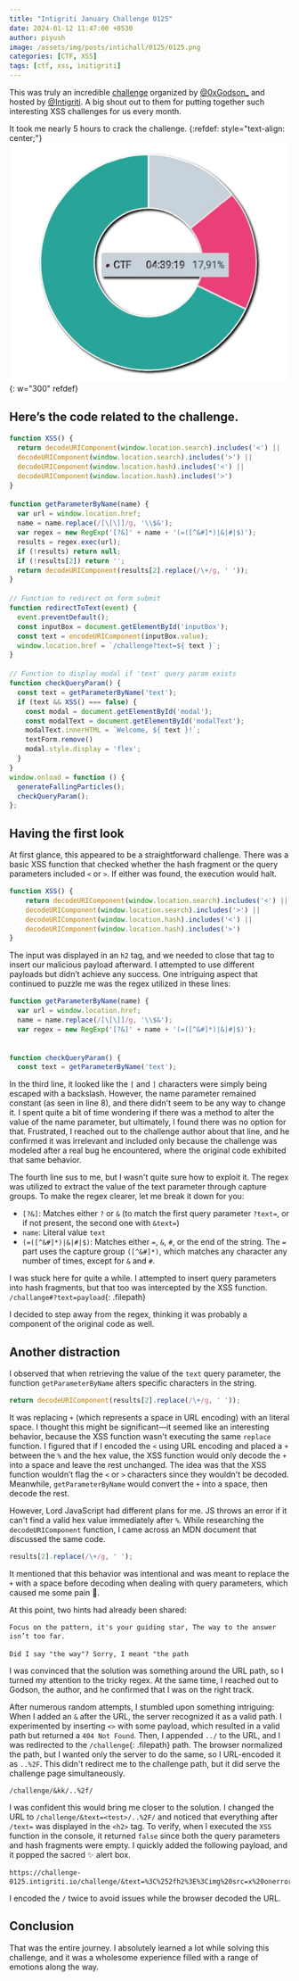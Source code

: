 ```yaml
---
title: "Intigriti January Challenge 0125"
date: 2024-01-12 11:47:00 +0530
author: piyush
image: /assets/img/posts/intichall/0125/0125.png
categories: [CTF, XSS]
tags: [ctf, xss, initigriti]
---
```


This was truly an incredible [challenge](https://challenge-0125.intigriti.io/challenge) organized by [@0xGodson_](https://x.com/0xGodson_) and hosted by [@Intigriti](https://x.com/intigriti). A big shout out to them for putting together such interesting XSS challenges for us every month. 

It took me nearly 5 hours to crack the challenge.
{:refdef: style="text-align: center;"}
![img-description](/assets/img/posts/intichall/report2.png){: w="300" refdef}
## Here’s the code related to the challenge.
```js
function XSS() {
  return decodeURIComponent(window.location.search).includes('<') ||
  decodeURIComponent(window.location.search).includes('>') ||
  decodeURIComponent(window.location.hash).includes('<') ||
  decodeURIComponent(window.location.hash).includes('>')
}

function getParameterByName(name) {
  var url = window.location.href;
  name = name.replace(/[\[\]]/g, '\\$&');
  var regex = new RegExp('[?&]' + name + '(=([^&#]*)|&|#|$)');
  results = regex.exec(url);
  if (!results) return null;
  if (!results[2]) return '';
  return decodeURIComponent(results[2].replace(/\+/g, ' '));
}

// Function to redirect on form submit
function redirectToText(event) {
  event.preventDefault();
  const inputBox = document.getElementById('inputBox');
  const text = encodeURIComponent(inputBox.value);
  window.location.href = `/challenge?text=${ text }`;
}

// Function to display modal if 'text' query param exists
function checkQueryParam() {
  const text = getParameterByName('text');
  if (text && XSS() === false) {
    const modal = document.getElementById('modal');
    const modalText = document.getElementById('modalText');
    modalText.innerHTML = `Welcome, ${ text }!`;
    textForm.remove()
    modal.style.display = 'flex';
  }
}
window.onload = function () {
  generateFallingParticles();
  checkQueryParam();
};
```

## Having the first look
At first glance, this appeared to be a straightforward challenge. There was a basic XSS function that checked whether the hash fragment or the query parameters included `<` or `>`. If either was found, the execution would halt.

```js
function XSS() {
    return decodeURIComponent(window.location.search).includes('<') ||
    decodeURIComponent(window.location.search).includes('>') ||
    decodeURIComponent(window.location.hash).includes('<') ||
    decodeURIComponent(window.location.hash).includes('>')
}
```
The input was displayed in an `h2` tag, and we needed to close that tag to insert our malicious payload afterward. I attempted to use different payloads but didn’t achieve any success. One intriguing aspect that continued to puzzle me was the regex utilized in these lines:

```js
function getParameterByName(name) {
  var url = window.location.href;
  name = name.replace(/[\[\]]/g, '\\$&');
  var regex = new RegExp('[?&]' + name + '(=([^&#]*)|&|#|$)');


function checkQueryParam() {
  const text = getParameterByName('text');
```

In the third line, it looked like the `[` and `]` characters were simply being escaped with a backslash. However, the name parameter remained constant (as seen in line 8), and there didn't seem to be any way to change it. I spent quite a bit of time wondering if there was a method to alter the value of the name parameter, but ultimately, I found there was no option for that. Frustrated, I reached out to the challenge author about that line, and he confirmed it was irrelevant and included only because the challenge was modeled after a real bug he encountered, where the original code exhibited that same behavior.

The fourth line sus to me, but I wasn't quite sure how to exploit it. The regex was utilized to extract the value of the text parameter through capture groups. To make the regex clearer, let me break it down for you:

- `[?&]`: Matches either `?` or `&` (to match the first query parameter `?text=`, or if not present, the second one with `&text=`)
- `name`: Literal value `text`
- `(=([^&#]*)|&|#|$)`: Matches either `=`, `&`, `#`, or the end of the string. The `=` part uses the capture group `([^&#]*)`, which matches any character any number of times, except for `&` and `#`.

I was stuck here for quite a while. I attempted to insert query parameters into hash fragments, but that too was intercepted by the XSS function.
`/challange#?text=payload`{: .filepath} 

I decided to step away from the regex, thinking it was probably a component of the original code as well.

## Another distraction
I observed that when retrieving the value of the `text` query parameter, the function `getParameterByName` alters specific characters in the string.
```js
return decodeURIComponent(results[2].replace(/\+/g, ' '));
```
It was replacing `+` (which represents a space in URL encoding) with an literal space. I thought this might be significant—it seemed like an interesting behavior, because the XSS function wasn't executing the same `replace` function. I figured that if I encoded the `<` using URL encoding and placed a `+` between the `%` and the hex value, the XSS function would only decode the `+` into a space and leave the rest unchanged. The idea was that the XSS function wouldn’t flag the `<` or `>` characters since they wouldn't be decoded. Meanwhile, `getParameterByName` would convert the `+` into a space, then decode the rest.

However, Lord JavaScript had different plans for me. JS throws an error if it can't find a valid hex value immediately after `%`. While researching the `decodeURIComponent` function, I came across an MDN document that discussed the same code.
```js
results[2].replace(/\+/g, ' ');
```
It mentioned that this behavior was intentional and was meant to replace the `+` with a space before decoding when dealing with query parameters, which caused me some pain 🥲.

At this point, two hints had already been shared:
```text
Focus on the pattern, it's your guiding star, The way to the answer isn’t too far.

Did I say "the way"? Sorry, I meant "the path
```

I was convinced that the solution was something around the URL path, so I turned my attention to the tricky regex. At the same time, I reached out to Godson, the author, and he confirmed that I was on the right track.

After numerous random attempts, I stumbled upon something intriguing: When I added an `&` after the URL, the server recognized it as a valid path. I experimented by inserting `<>` with some payload, which resulted in a valid path but returned a `404 Not Found`. Then, I appended `../` to the URL, and I was redirected to the `/challenge`{: .filepath} path. The browser normalized the path, but I wanted only the server to do the same, so I URL-encoded it as `..%2F`. This didn't redirect me to the challenge path, but it did serve the challenge page simultaneously.
```text
/challenge/&kk/..%2f/
```
I was confident this would bring me closer to the solution. I changed the URL to `/challenge/&text=<test>/..%2F/` and noticed that everything after `/text=` was displayed in the `<h2>` tag. To verify, when I executed the `XSS` function in the console, it returned `false` since both the query parameters and hash fragments were empty. I quickly added the following payload, and it popped the sacred ✨ alert box.
```text
https://challenge-0125.intigriti.io/challenge/&text=%3C%252fh2%3E%3Cimg%20src=x%20onerror=alert(document.domain)%20%252f%3E/..%2f/
```

I encoded the `/` twice to avoid issues while the browser decoded the URL.

## Conclusion

That was the entire journey. I absolutely learned a lot while solving this challenge, and it was a wholesome experience filled with a range of emotions along the way.



